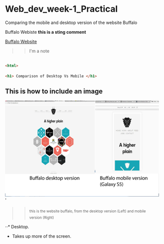 # Web_dev_week-1_Practical
Comparing the mobile and desktop version of the website Buffalo

Buffalo Webiste **this is a sting comment**


[Buffalo Website](http://builtbybuffalo.com/)
>> I'm a note

```html

<html>

<h1> Comparison of Desktop Vs Mobile </h1>

```

## This is how to include an image
![This is an image](Buffalocomparison.jpg) '
>> <sub> this is the website buffalo, from the desktop version (Left) and mobile version (Right) </sub>

⋅⋅* Desktop.  
- Takes up more of the screen. 


